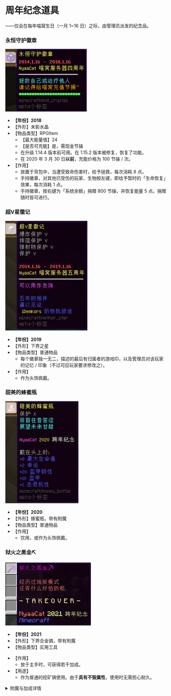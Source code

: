 # 周年纪念道具

——仅会在每年喵窝生日（一月 1~16 日）之际，由管理员派发的纪念品。

### 永恒守护徽章
![4th](../../assets/images/items/anniversary-gifts/4th.png)
- **【年份】2018**
- 【外形】末影水晶
- 【物品类型】RPGItem
  + 【最大能量值】24
  + 【是否可充能】是，需现金节操
  + 在升级 1.14.4 版本前可用。在 1.15.2 版本被修复，恢复了功能。
  + 在 2020 年 3 月 30 日**以前**，充能价格为 100 节操 / 次。
- 【作用】
  + 放置于背包中，当遭受致命伤害时，给予拯救，每次消耗 8 点。
  + 手持徽章，对其他已受伤的玩家、生物按左键，即给予暂时的「生命恢复」效果，每次消耗 1 点。
  + 手持徽章，按右键为「系统余额」捐赠 800 节操，并恢复能量 5 点。捐赠随时皆可进行。


### 超V星徽记
![5th](../../assets/images/items/anniversary-gifts/5th.png)
- **【年份】2019**
- 【外形】下界之星
- 【物品类型】普通物品
  + 每个徽章独一无二，描述的最后有归属者的游戏ID，以及管理员对该玩家的记忆 / 印象（不过可应玩家要求修改之）。
- 【作用】
  + 作为头饰佩戴。

### 甜美的蜂蜜瓶
![6th](../../assets/images/items/anniversary-gifts/6th.png)
- **【年份】2020**
- 【外形】蜂蜜瓶，带有附魔
- 【物品类型】普通物品
- 【作用】
  + 饮用，或作为头饰佩戴。

### 狱火之黑金⛏
![7th](../../assets/images/items/anniversary-gifts/7th.png)
- **【年份】2021**
- 【外形】下界合金镐，带有附魔
- 【物品类型】实用工具
* 【作用】
  * 放于主手时，可获得若干加成。
* 【用途】
  + 作为普通的挖矿镐使用。由于**具有不毁属性**，使用时无需担心耐久。

<details>
<summary>附魔与加成详情</summary>

相关属性均为隐藏状态，不过可以借助 NBT Tooltip 等 mod 查看。

* 附魔：效率 X，时运 X
* 主手加成：+20 最大生命值，+2 幸运，+100% 击退抗性，+5% 速度
* 无法破坏
</details>